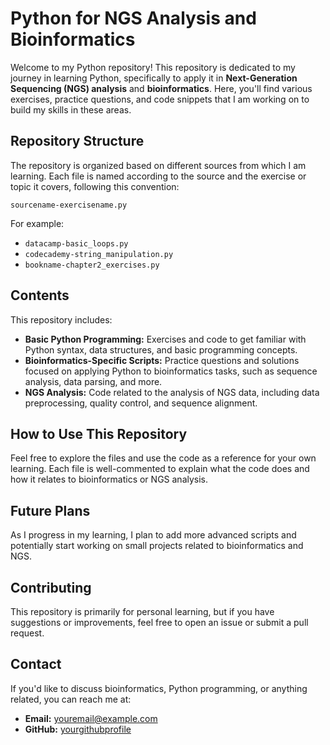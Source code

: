 <!DOCTYPE html>
<html lang="en">
<head>
    <meta charset="UTF-8">
    <meta name="viewport" content="width=device-width, initial-scale=1.0">
    <title>Python for NGS Analysis and Bioinformatics</title>
</head>
<body>
    <h1>Python for NGS Analysis and Bioinformatics</h1>
    <p>Welcome to my Python repository! This repository is dedicated to my journey in learning Python, specifically to apply it in <strong>Next-Generation Sequencing (NGS) analysis</strong> and <strong>bioinformatics</strong>. Here, you'll find various exercises, practice questions, and code snippets that I am working on to build my skills in these areas.</p>

<h2>Repository Structure</h2>
<p>The repository is organized based on different sources from which I am learning. Each file is named according to the source and the exercise or topic it covers, following this convention:</p>
<pre><code>sourcename-exercisename.py</code></pre>
<p>For example:</p>
<ul>
    <li><code>datacamp-basic_loops.py</code></li>
    <li><code>codecademy-string_manipulation.py</code></li>
    <li><code>bookname-chapter2_exercises.py</code></li>
</ul>

<h2>Contents</h2>
<p>This repository includes:</p>
<ul>
    <li><strong>Basic Python Programming:</strong> Exercises and code to get familiar with Python syntax, data structures, and basic programming concepts.</li>
    <li><strong>Bioinformatics-Specific Scripts:</strong> Practice questions and solutions focused on applying Python to bioinformatics tasks, such as sequence analysis, data parsing, and more.</li>
    <li><strong>NGS Analysis:</strong> Code related to the analysis of NGS data, including data preprocessing, quality control, and sequence alignment.</li>
</ul>

<h2>How to Use This Repository</h2>
<p>Feel free to explore the files and use the code as a reference for your own learning. Each file is well-commented to explain what the code does and how it relates to bioinformatics or NGS analysis.</p>

<h2>Future Plans</h2>
<p>As I progress in my learning, I plan to add more advanced scripts and potentially start working on small projects related to bioinformatics and NGS.</p>

<h2>Contributing</h2>
<p>This repository is primarily for personal learning, but if you have suggestions or improvements, feel free to open an issue or submit a pull request.</p>

<h2>Contact</h2>
<p>If you'd like to discuss bioinformatics, Python programming, or anything related, you can reach me at:</p>
<ul>
    <li><strong>Email:</strong> <a href="mailto:youremail@example.com">youremail@example.com</a></li>
    <li><strong>GitHub:</strong> <a href="https://github.com/yourgithubprofile">yourgithubprofile</a></li>
</ul>
